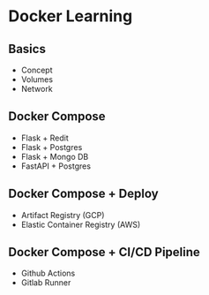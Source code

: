 # Docker Learning

## Basics
- Concept
- Volumes
- Network

## Docker Compose
- Flask + Redit
- Flask + Postgres
- Flask + Mongo DB
- FastAPI + Postgres

## Docker Compose + Deploy
- Artifact Registry (GCP)
- Elastic Container Registry (AWS)

## Docker Compose + CI/CD Pipeline
- Github Actions
- Gitlab Runner